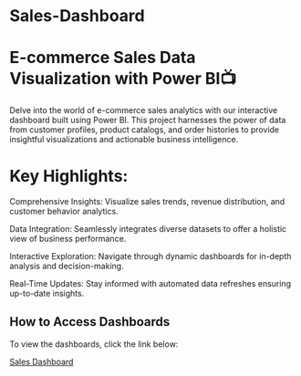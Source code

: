 # Sales-Dashboard
# E-commerce Sales Data Visualization with Power BI📺

Delve into the world of e-commerce sales analytics with our interactive dashboard built using Power BI. This project harnesses the power of data from customer profiles, product catalogs, and order histories to provide insightful visualizations and actionable business intelligence.

# Key Highlights:

Comprehensive Insights: Visualize sales trends, revenue distribution, and customer behavior analytics.

Data Integration: Seamlessly integrates diverse datasets to offer a holistic view of business performance.

Interactive Exploration: Navigate through dynamic dashboards for in-depth analysis and decision-making.

Real-Time Updates: Stay informed with automated data refreshes ensuring up-to-date insights.

## How to Access Dashboards

To view the dashboards, click the link below:

[Sales Dashboard](https://github.com/meghana-sid12/Sales-Dashboard/blob/main/sales_dashboard.png)

